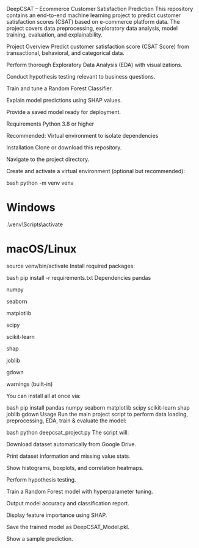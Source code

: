DeepCSAT – Ecommerce Customer Satisfaction Prediction
This repository contains an end-to-end machine learning project to predict customer satisfaction scores (CSAT) based on e-commerce platform data. The project covers data preprocessing, exploratory data analysis, model training, evaluation, and explainability.

Project Overview
Predict customer satisfaction score (CSAT Score) from transactional, behavioral, and categorical data.

Perform thorough Exploratory Data Analysis (EDA) with visualizations.

Conduct hypothesis testing relevant to business questions.

Train and tune a Random Forest Classifier.

Explain model predictions using SHAP values.

Provide a saved model ready for deployment.

Requirements
Python 3.8 or higher

Recommended: Virtual environment to isolate dependencies

Installation
Clone or download this repository.

Navigate to the project directory.

Create and activate a virtual environment (optional but recommended):

bash
python -m venv venv
# Windows
.\venv\Scripts\activate
# macOS/Linux
source venv/bin/activate
Install required packages:

bash
pip install -r requirements.txt
Dependencies
pandas

numpy

seaborn

matplotlib

scipy

scikit-learn

shap

joblib

gdown

warnings (built-in)

You can install all at once via:

bash
pip install pandas numpy seaborn matplotlib scipy scikit-learn shap joblib gdown
Usage
Run the main project script to perform data loading, preprocessing, EDA, train & evaluate the model:

bash
python deepcsat_project.py
The script will:

Download dataset automatically from Google Drive.

Print dataset information and missing value stats.

Show histograms, boxplots, and correlation heatmaps.

Perform hypothesis testing.

Train a Random Forest model with hyperparameter tuning.

Output model accuracy and classification report.

Display feature importance using SHAP.

Save the trained model as DeepCSAT_Model.pkl.

Show a sample prediction.
